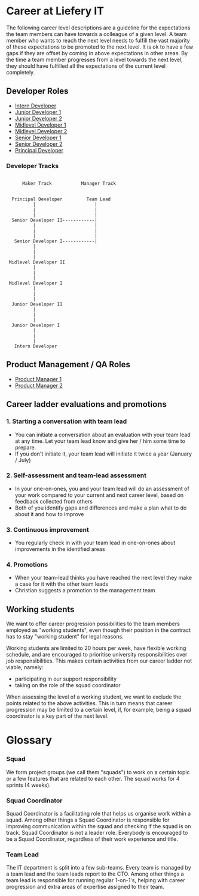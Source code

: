 # Career at Liefery IT

The following career level descriptions are a guideline for the expectations the team members can have towards a
colleague of a given level. A team member who wants to reach the next level needs to fulfill the vast majority of
these expectations to be promoted to the next level. It is ok to have a few gaps if they are offset by coming in above
expectations in other areas. By the time a team member progresses from a level towards the next level, they should
have fulfilled all the expectations of the current level completely.

## Developer Roles
- [Intern Developer](/developer-roles/Intern_Developer.md)
- [Junior Developer 1](/developer-roles/Junior_Developer_1.md)
- [Junior Developer 2](/developer-roles/Junior_Developer_2.md)
- [Midlevel Developer 1](/developer-roles/Midlevel_Developer_1.md)
- [Midlevel Developer 2](/developer-roles/Midlevel_Developer_2.md)
- [Senior Developer 1](/developer-roles/Senior_Developer_1.md)
- [Senior Developer 2](/developer-roles/Senior_Developer_2.md)
- [Principal Developer](/developer-roles/Principal_Developer.md)

### Developer Tracks

```
                                         
      Maker Track           Manager Track
                                         
                                         
  Principal Developer         Team Lead  
          |                      |       
          |                      |       
          |                      |       
  Senior Developer II------------|       
          |                      |       
          |                      |       
          |                      |       
   Senior Developer I------------|       
          |                              
          |                              
          |                              
 Midlevel Developer II                   
          |                              
          |                              
          |                              
 Midlevel Developer I                    
          |                              
          |                              
          |                              
  Junior Developer II                    
          |                              
          |                              
          |                              
  Junior Developer I                     
          |                              
          |                              
          |                              
   Intern Developer                      

```

## Product Management / QA Roles
- [Product Manager 1](/product-management-roles/Product_Manager_1.md)
- [Product Manager 2](/product-management-roles/Product_Manager_2.md)


## Career ladder evaluations and promotions

### 1. Starting a conversation with team lead
* You can initiate a conversation about an evaluation with your team lead at any time. Let your team lead know and
give her / him some time to prepare.
* If you don't initiate it, your team lead will initiate it twice a year (January / July)

### 2. Self-assessment and team-lead assessment
* In your one-on-ones, you and your team lead will do an assessment of your work compared to your current and next
career level, based on feedback collected from others
* Both of you identify gaps and differences and make a plan what to do about it and how to improve

### 3. Continuous improvement
* You regularly check in with your team lead in one-on-ones about improvements in the identified areas

### 4. Promotions
* When your team-lead thinks you have reached the next level they make a case for it with the other team leads
* Christian suggests a promotion to the management team

## Working students

We want to offer career progression possibilities to the team members employed
as "working students", even though their position in the contract has to stay
"working student" for legal reasons.

Working students are limited to 20 hours per week, have flexible working
schedule, and are encouraged to prioritise university responsibilities
over job responsibilities. This makes certain activities from our career ladder
not viable, namely:
- participating in our support responsibility
- taking on the role of the squad coordinator

When assessing the level of a working student, we want to exclude the points
related to the above activities. This in turn means that career progression may
be limited to a certain level, if, for example, being a squad coordinator is
a key part of the next level.

# Glossary

### Squad
We form project groups (we call them "squads") to work on a certain topic or a few features that are related to each other. The squad works for 4 sprints (4 weeks).

### Squad Coordinator
Squad Coordinator is a facilitating role that helps us organise work within a squad. Among other things a Squad Coordinator is responsible for improving communication within the squad and checking if the squad is on track.
Squad Coordinator is not a leader role. Everybody is encouraged to be a Squad Coordinator, regardless of their work experience and title.

### Team Lead
The IT department is split into a few sub-teams. Every team is managed by a team lead and the team leads report to the CTO.
Among other things a team lead is responsible for running regular 1-on-1's, helping with career progression and extra areas of expertise assigned to their team.
